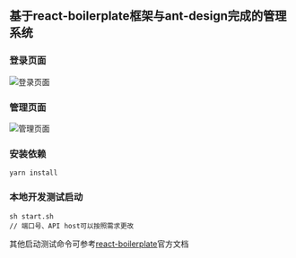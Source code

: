 ## 基于react-boilerplate框架与ant-design完成的管理系统

### 登录页面
<img src="https://alicliimg.clewm.net/782/947/1947782/1515303478566d558fc200014fb8b03484e83cdff2e9d1515303434.jpg" alt="登录页面" align="center" />

### 管理页面
<img src="https://alicliimg.clewm.net/782/947/1947782/151530366478283e27b7daaf416f3f756cab2037928731515303631.jpeg" alt="管理页面" align="center" />

### 安装依赖
    yarn install

### 本地开发测试启动
    sh start.sh
    // 端口号、API host可以按照需求更改

其他启动测试命令可参考[react-boilerplate](./README_ORIGIN.md)官方文档
